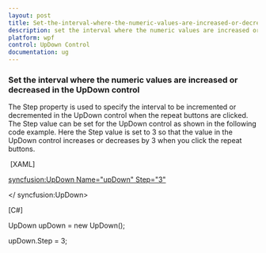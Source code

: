 ```yaml
---
layout: post
title: Set-the-interval-where-the-numeric-values-are-increased-or-decreased-in-the-UpDown-control
description: set the interval where the numeric values are increased or decreased in the updown control 
platform: wpf
control: UpDown Control
documentation: ug
---
```


### Set the interval where the numeric values are increased or decreased in the UpDown control 

The Step property is used to specify the interval to be incremented or decremented in the UpDown control when the repeat buttons are clicked. The Step value can be set for the UpDown control as shown in the following code example. Here the Step value is set to 3 so that the value in the UpDown control increases or decreases by 3 when you click the repeat buttons.

 [XAML]

<syncfusion:UpDown Name="upDown" Step="3">

</ syncfusion:UpDown> 



[C#]

UpDown upDown = new UpDown();

upDown.Step = 3;



